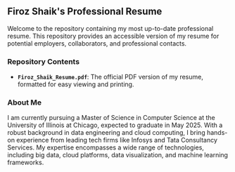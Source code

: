 ## Firoz Shaik's Professional Resume

Welcome to the repository containing my most up-to-date professional resume. This repository provides an accessible version of my resume for potential employers, collaborators, and professional contacts.

### Repository Contents

- **`Firoz_Shaik_Resume.pdf`**: The official PDF version of my resume, formatted for easy viewing and printing.

### About Me

I am currently pursuing a Master of Science in Computer Science at the University of Illinois at Chicago, expected to graduate in May 2025. With a robust background in data engineering and cloud computing, I bring hands-on experience from leading tech firms like Infosys and Tata Consultancy Services. My expertise encompasses a wide range of technologies, including big data, cloud platforms, data visualization, and machine learning frameworks.
